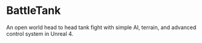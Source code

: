 # BattleTank
An open world head to head tank fight with simple AI, terrain, and advanced control system in Unreal 4.
